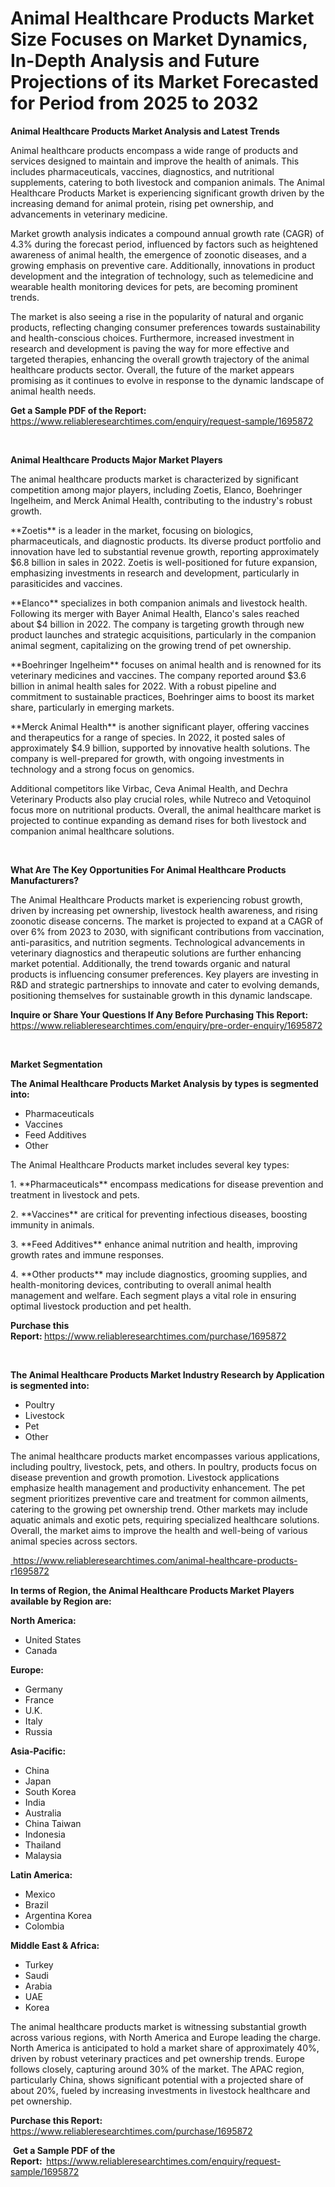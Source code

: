 <p><h1>Animal Healthcare Products Market Size Focuses on Market Dynamics, In-Depth Analysis and Future Projections of its Market Forecasted for Period from 2025 to 2032</h1></p><p><strong>Animal Healthcare Products Market Analysis and Latest Trends</strong></p>
<p><p>Animal healthcare products encompass a wide range of products and services designed to maintain and improve the health of animals. This includes pharmaceuticals, vaccines, diagnostics, and nutritional supplements, catering to both livestock and companion animals. The Animal Healthcare Products Market is experiencing significant growth driven by the increasing demand for animal protein, rising pet ownership, and advancements in veterinary medicine.</p><p>Market growth analysis indicates a compound annual growth rate (CAGR) of 4.3% during the forecast period, influenced by factors such as heightened awareness of animal health, the emergence of zoonotic diseases, and a growing emphasis on preventive care. Additionally, innovations in product development and the integration of technology, such as telemedicine and wearable health monitoring devices for pets, are becoming prominent trends.</p><p>The market is also seeing a rise in the popularity of natural and organic products, reflecting changing consumer preferences towards sustainability and health-conscious choices. Furthermore, increased investment in research and development is paving the way for more effective and targeted therapies, enhancing the overall growth trajectory of the animal healthcare products sector. Overall, the future of the market appears promising as it continues to evolve in response to the dynamic landscape of animal health needs.</p></p>
<p><strong>Get a Sample PDF of the Report:&nbsp;</strong> <a href="https://www.reliableresearchtimes.com/enquiry/request-sample/1695872?utm_campaign=3027&utm_medium=2&utm_source=Github&utm_content=ia&utm_term=19042025&utm_id=animal-healthcare-products">https://www.reliableresearchtimes.com/enquiry/request-sample/1695872</a></p>
<p>&nbsp;</p>
<p><strong>Animal Healthcare Products Major Market Players</strong></p>
<p><p>The animal healthcare products market is characterized by significant competition among major players, including Zoetis, Elanco, Boehringer Ingelheim, and Merck Animal Health, contributing to the industry's robust growth.</p><p>**Zoetis** is a leader in the market, focusing on biologics, pharmaceuticals, and diagnostic products. Its diverse product portfolio and innovation have led to substantial revenue growth, reporting approximately $6.8 billion in sales in 2022. Zoetis is well-positioned for future expansion, emphasizing investments in research and development, particularly in parasiticides and vaccines.</p><p>**Elanco** specializes in both companion animals and livestock health. Following its merger with Bayer Animal Health, Elanco's sales reached about $4 billion in 2022. The company is targeting growth through new product launches and strategic acquisitions, particularly in the companion animal segment, capitalizing on the growing trend of pet ownership.</p><p>**Boehringer Ingelheim** focuses on animal health and is renowned for its veterinary medicines and vaccines. The company reported around $3.6 billion in animal health sales for 2022. With a robust pipeline and commitment to sustainable practices, Boehringer aims to boost its market share, particularly in emerging markets.</p><p>**Merck Animal Health** is another significant player, offering vaccines and therapeutics for a range of species. In 2022, it posted sales of approximately $4.9 billion, supported by innovative health solutions. The company is well-prepared for growth, with ongoing investments in technology and a strong focus on genomics.</p><p>Additional competitors like Virbac, Ceva Animal Health, and Dechra Veterinary Products also play crucial roles, while Nutreco and Vetoquinol focus more on nutritional products. Overall, the animal healthcare market is projected to continue expanding as demand rises for both livestock and companion animal healthcare solutions.</p></p>
<p>&nbsp;</p>
<p><strong>What Are The Key Opportunities For Animal Healthcare Products Manufacturers?</strong></p>
<p><p>The Animal Healthcare Products market is experiencing robust growth, driven by increasing pet ownership, livestock health awareness, and rising zoonotic disease concerns. The market is projected to expand at a CAGR of over 6% from 2023 to 2030, with significant contributions from vaccination, anti-parasitics, and nutrition segments. Technological advancements in veterinary diagnostics and therapeutic solutions are further enhancing market potential. Additionally, the trend towards organic and natural products is influencing consumer preferences. Key players are investing in R&D and strategic partnerships to innovate and cater to evolving demands, positioning themselves for sustainable growth in this dynamic landscape.</p></p>
<p><strong>Inquire or Share Your Questions If Any Before Purchasing This Report:</strong> <a href="https://www.reliableresearchtimes.com/enquiry/pre-order-enquiry/1695872?utm_campaign=3027&utm_medium=2&utm_source=Github&utm_content=ia&utm_term=19042025&utm_id=animal-healthcare-products">https://www.reliableresearchtimes.com/enquiry/pre-order-enquiry/1695872</a></p>
<p>&nbsp;</p>
<p><strong>Market Segmentation</strong></p>
<p><strong>The Animal Healthcare Products Market Analysis by types is segmented into:</strong></p>
<p><ul><li>Pharmaceuticals</li><li>Vaccines</li><li>Feed Additives</li><li>Other</li></ul></p>
<p><p>The Animal Healthcare Products market includes several key types: </p><p>1. **Pharmaceuticals** encompass medications for disease prevention and treatment in livestock and pets. </p><p>2. **Vaccines** are critical for preventing infectious diseases, boosting immunity in animals. </p><p>3. **Feed Additives** enhance animal nutrition and health, improving growth rates and immune responses. </p><p>4. **Other products** may include diagnostics, grooming supplies, and health-monitoring devices, contributing to overall animal health management and welfare. Each segment plays a vital role in ensuring optimal livestock production and pet health.</p></p>
<p><strong>Purchase this Report:&nbsp;</strong><a href="https://www.reliableresearchtimes.com/purchase/1695872?utm_campaign=3027&utm_medium=2&utm_source=Github&utm_content=ia&utm_term=19042025&utm_id=animal-healthcare-products">https://www.reliableresearchtimes.com/purchase/1695872</a></p>
<p>&nbsp;</p>
<p><strong>The Animal Healthcare Products Market Industry Research by Application is segmented into:</strong></p>
<p><ul><li>Poultry</li><li>Livestock</li><li>Pet</li><li>Other</li></ul></p>
<p><p>The animal healthcare products market encompasses various applications, including poultry, livestock, pets, and others. In poultry, products focus on disease prevention and growth promotion. Livestock applications emphasize health management and productivity enhancement. The pet segment prioritizes preventive care and treatment for common ailments, catering to the growing pet ownership trend. Other markets may include aquatic animals and exotic pets, requiring specialized healthcare solutions. Overall, the market aims to improve the health and well-being of various animal species across sectors.</p></p>
<p><a href="https://www.reliableresearchtimes.com/animal-healthcare-products-r1695872?utm_campaign=3027&utm_medium=2&utm_source=Github&utm_content=ia&utm_term=19042025&utm_id=animal-healthcare-products">&nbsp;https://www.reliableresearchtimes.com/animal-healthcare-products-r1695872</a></p>
<p><strong>In terms of Region, the Animal Healthcare Products Market Players available by Region are:</strong></p>
<p>
    <p> <strong> North America: </strong>
        <ul>
            <li>United States</li>
            <li>Canada</li>
        </ul>
        </p> 
    <p> <strong> Europe: </strong>
        <ul>
            <li>Germany</li>
            <li>France</li>
            <li>U.K.</li>
            <li>Italy</li>
            <li>Russia</li>
        </ul>
        </p> 
    <p> <strong> Asia-Pacific: </strong>
        <ul>
            <li>China</li>
            <li>Japan</li>
            <li>South Korea</li>
            <li>India</li>
            <li>Australia</li>
            <li>China Taiwan</li>
            <li>Indonesia</li>
            <li>Thailand</li>
            <li>Malaysia</li>
        </ul>
        </p> 
    <p> <strong> Latin America: </strong>
        <ul>
            <li>Mexico</li>
            <li>Brazil</li>
            <li>Argentina Korea</li>
            <li>Colombia</li>
        </ul>
        </p> 
    <p> <strong> Middle East & Africa: </strong>
        <ul>
            <li>Turkey</li>
            <li>Saudi</li>
            <li>Arabia</li>
            <li>UAE</li>
            <li>Korea</li>
        </ul>
    </p>
    </p>
<p><p>The animal healthcare products market is witnessing substantial growth across various regions, with North America and Europe leading the charge. North America is anticipated to hold a market share of approximately 40%, driven by robust veterinary practices and pet ownership trends. Europe follows closely, capturing around 30% of the market. The APAC region, particularly China, shows significant potential with a projected share of about 20%, fueled by increasing investments in livestock healthcare and pet ownership.</p></p>
<p><strong>Purchase this Report: </strong><a href="https://www.reliableresearchtimes.com/purchase/1695872?utm_campaign=3027&utm_medium=2&utm_source=Github&utm_content=ia&utm_term=19042025&utm_id=animal-healthcare-products">https://www.reliableresearchtimes.com/purchase/1695872</a></p>
<p>&nbsp;<strong>Get a Sample PDF of the Report:&nbsp;&nbsp;</strong><a href="https://www.reliableresearchtimes.com/enquiry/request-sample/1695872?utm_campaign=3027&utm_medium=2&utm_source=Github&utm_content=ia&utm_term=19042025&utm_id=animal-healthcare-products">https://www.reliableresearchtimes.com/enquiry/request-sample/1695872</a></p>
<p><strong></strong></p>
<p><p></p><p></p><p></p></p>